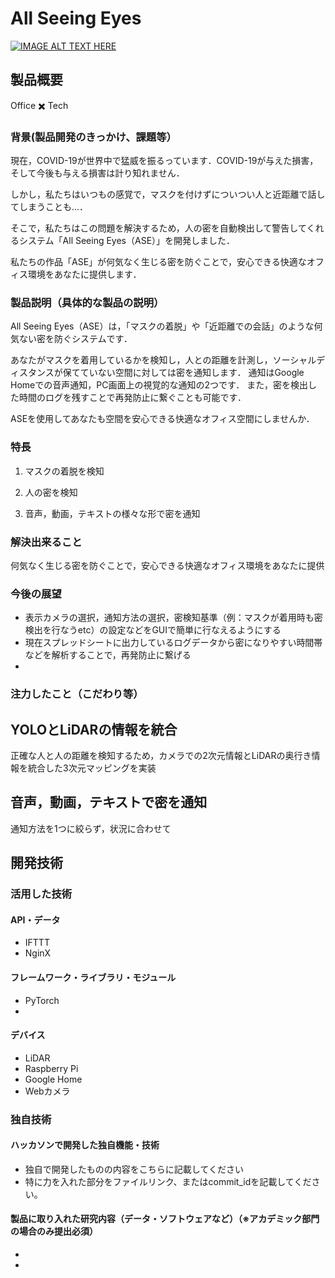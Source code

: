 # All Seeing Eyes

[![IMAGE ALT TEXT HERE](https://jphacks.com/wp-content/uploads/2020/09/JPHACKS2020_ogp.jpg)](https://www.youtube.com/watch?v=G5rULR53uMk)

## 製品概要

Office ✖️ Tech

### 背景(製品開発のきっかけ、課題等）

現在，COVID-19が世界中で猛威を振るっています．COVID-19が与えた損害，そして今後も与える損害は計り知れません．

しかし，私たちはいつもの感覚で，マスクを付けずについつい人と近距離で話してしまうことも...．

そこで，私たちはこの問題を解決するため，人の密を自動検出して警告してくれるシステム「All Seeing Eyes（ASE）」を開発しました．

私たちの作品「ASE」が何気なく生じる密を防ぐことで，安心できる快適なオフィス環境をあなたに提供します．


### 製品説明（具体的な製品の説明）
All Seeing Eyes（ASE）は，「マスクの着脱」や「近距離での会話」のような何気ない密を防ぐシステムです．

あなたがマスクを着用しているかを検知し，人との距離を計測し，ソーシャルディスタンスが保てていない空間に対しては密を通知します．
通知はGoogle Homeでの音声通知，PC画面上の視覚的な通知の2つです．
また，密を検出した時間のログを残すことで再発防止に繋ぐことも可能です．

ASEを使用してあなたも空間を安心できる快適なオフィス空間にしませんか．

### 特長
1. マスクの着脱を検知

2. 人の密を検知

3. 音声，動画，テキストの様々な形で密を通知

### 解決出来ること
何気なく生じる密を防ぐことで，安心できる快適なオフィス環境をあなたに提供
### 今後の展望
* 表示カメラの選択，通知方法の選択，密検知基準（例：マスクが着用時も密検出を行なうetc）の設定などをGUIで簡単に行なえるようにする
* 現在スプレッドシートに出力しているログデータから密になりやすい時間帯などを解析することで，再発防止に繋げる
* 

### 注力したこと（こだわり等）
## YOLOとLiDARの情報を統合
正確な人と人の距離を検知するため，カメラでの2次元情報とLiDARの奥行き情報を統合した3次元マッピングを実装
## 音声，動画，テキストで密を通知
通知方法を1つに絞らず，状況に合わせて

## 開発技術
### 活用した技術
#### API・データ
* IFTTT
* NginX

#### フレームワーク・ライブラリ・モジュール
* PyTorch
* 

#### デバイス
* LiDAR
* Raspberry Pi
* Google Home
* Webカメラ

### 独自技術
#### ハッカソンで開発した独自機能・技術
* 独自で開発したものの内容をこちらに記載してください
* 特に力を入れた部分をファイルリンク、またはcommit_idを記載してください。

#### 製品に取り入れた研究内容（データ・ソフトウェアなど）（※アカデミック部門の場合のみ提出必須）
* 
* 
